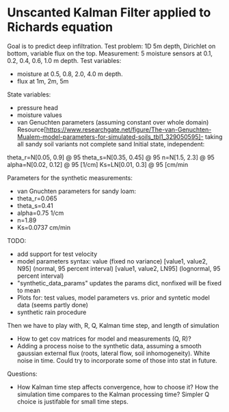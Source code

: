 # Unscanted Kalman Filter applied to Richards equation

Goal is to predict deep infiltration.
Test problem: 1D 5m depth, Dirichlet on bottom, variable flux on the top.
Measurement: 5 moisture sensors at 0.1, 0.2, 0.4, 0.6, 1.0 m depth.
Test variables: 
- moisture at 0.5, 0.8, 2.0, 4.0 m depth.
- flux at 1m, 2m, 5m 

State variables:
- pressure head
- moisture values
- van Genuchten parameters (assuming constant over whole domain)
Resource[https://www.researchgate.net/figure/The-van-Genuchten-Mualem-model-parameters-for-simulated-soils_tbl1_329050595]- 
taking all sandy soil variants not complete sand
Initial state, independent:

theta_r=N[0.05, 0.9] @ 95
theta_s=N[0.35, 0.45] @ 95
n=N[1.5, 2.3] @ 95
alpha=N[0.02, 0.12] @ 95    [1/cm]
Ks=LN[0.01, 0.3] @ 95      [cm/min

Parameters for the synthetic measurements:
- van Gnuchten parameters for sandy loam:
- theta_r=0.065
- theta_s=0.41
- alpha=0.75 1/cm
- n=1.89
- Ks=0.0737 cm/min

TODO:
- add support for test velocity
- model parameters syntax:
  value (fixed no variance)
  [value1, value2, N95] (normal, 95 percent interval)
  [value1, value2, LN95] (lognormal, 95 percent interval)
- "synthetic_data_params" 
  updates the params dict, nonfixed will be fixed to 
  mean
- Plots for: test values, model parameters vs. prior and syntetic model data
  (seems partly done)
- synthetic rain procedure

Then we have to play with, R, Q, Kalman time step, and length of simulation
- How to get cov matrices for model and measurements (Q, R)?
- Adding a process noise to the synthetic data, assuming 
  a smooth gaussian external flux (roots, lateral flow, soil inhomogeneity).
  White noise in time.
  Could try to incorporate some of those into stat in future.

Questions:
- How Kalman time step affects convergence, how to choose it?
  How the simulation time compares to the Kalman processing time?
  Simpler Q choice is justifable for small time steps.